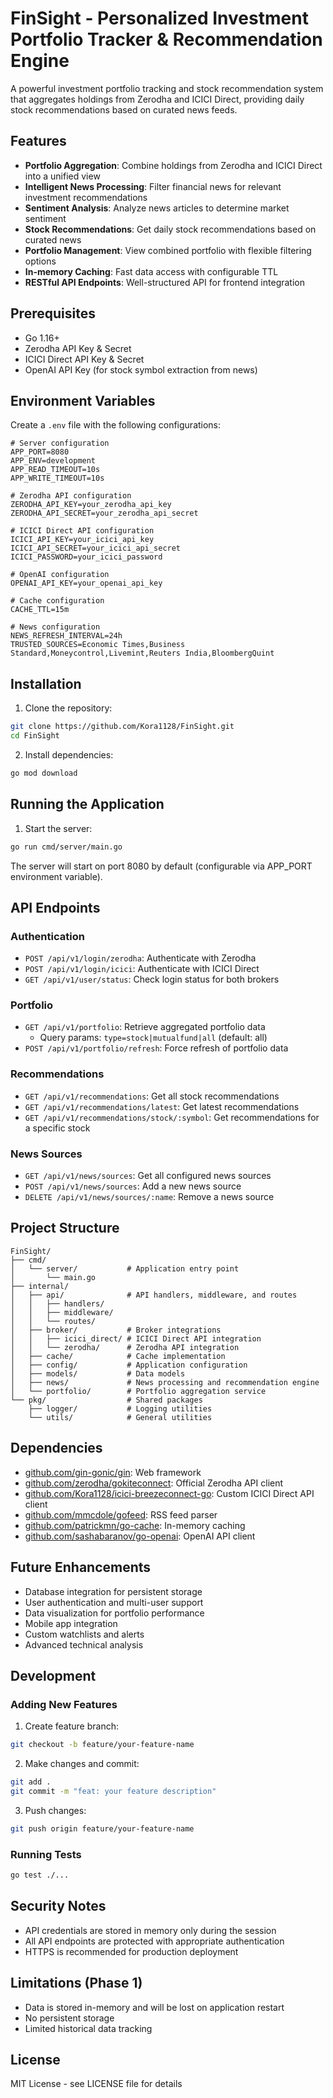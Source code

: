 # FinSight - Personalized Investment Portfolio Tracker & Recommendation Engine

A powerful investment portfolio tracking and stock recommendation system that aggregates holdings from Zerodha and ICICI Direct, providing daily stock recommendations based on curated news feeds.

## Features

- **Portfolio Aggregation**: Combine holdings from Zerodha and ICICI Direct into a unified view
- **Intelligent News Processing**: Filter financial news for relevant investment recommendations
- **Sentiment Analysis**: Analyze news articles to determine market sentiment
- **Stock Recommendations**: Get daily stock recommendations based on curated news
- **Portfolio Management**: View combined portfolio with flexible filtering options
- **In-memory Caching**: Fast data access with configurable TTL
- **RESTful API Endpoints**: Well-structured API for frontend integration

## Prerequisites

- Go 1.16+ 
- Zerodha API Key & Secret
- ICICI Direct API Key & Secret
- OpenAI API Key (for stock symbol extraction from news)

## Environment Variables

Create a `.env` file with the following configurations:

```
# Server configuration
APP_PORT=8080
APP_ENV=development
APP_READ_TIMEOUT=10s
APP_WRITE_TIMEOUT=10s

# Zerodha API configuration
ZERODHA_API_KEY=your_zerodha_api_key
ZERODHA_API_SECRET=your_zerodha_api_secret

# ICICI Direct API configuration
ICICI_API_KEY=your_icici_api_key
ICICI_API_SECRET=your_icici_api_secret
ICICI_PASSWORD=your_icici_password

# OpenAI configuration
OPENAI_API_KEY=your_openai_api_key

# Cache configuration
CACHE_TTL=15m

# News configuration
NEWS_REFRESH_INTERVAL=24h
TRUSTED_SOURCES=Economic Times,Business Standard,Moneycontrol,Livemint,Reuters India,BloombergQuint
```

## Installation

1. Clone the repository:
```bash
git clone https://github.com/Kora1128/FinSight.git
cd FinSight
```

2. Install dependencies:
```bash
go mod download
```

## Running the Application

1. Start the server:
```bash
go run cmd/server/main.go
```

The server will start on port 8080 by default (configurable via APP_PORT environment variable).

## API Endpoints

### Authentication

- `POST /api/v1/login/zerodha`: Authenticate with Zerodha
- `POST /api/v1/login/icici`: Authenticate with ICICI Direct
- `GET /api/v1/user/status`: Check login status for both brokers

### Portfolio

- `GET /api/v1/portfolio`: Retrieve aggregated portfolio data
  - Query params: `type=stock|mutualfund|all` (default: all)
- `POST /api/v1/portfolio/refresh`: Force refresh of portfolio data

### Recommendations

- `GET /api/v1/recommendations`: Get all stock recommendations
- `GET /api/v1/recommendations/latest`: Get latest recommendations
- `GET /api/v1/recommendations/stock/:symbol`: Get recommendations for a specific stock

### News Sources

- `GET /api/v1/news/sources`: Get all configured news sources
- `POST /api/v1/news/sources`: Add a new news source
- `DELETE /api/v1/news/sources/:name`: Remove a news source

## Project Structure

```
FinSight/
├── cmd/
│   └── server/           # Application entry point
│       └── main.go
├── internal/
│   ├── api/              # API handlers, middleware, and routes
│   │   ├── handlers/
│   │   ├── middleware/
│   │   └── routes/
│   ├── broker/           # Broker integrations
│   │   ├── icici_direct/ # ICICI Direct API integration
│   │   └── zerodha/      # Zerodha API integration
│   ├── cache/            # Cache implementation
│   ├── config/           # Application configuration
│   ├── models/           # Data models
│   ├── news/             # News processing and recommendation engine
│   └── portfolio/        # Portfolio aggregation service
└── pkg/                  # Shared packages
    ├── logger/           # Logging utilities
    └── utils/            # General utilities
```

## Dependencies

- [github.com/gin-gonic/gin](https://github.com/gin-gonic/gin): Web framework
- [github.com/zerodha/gokiteconnect](https://github.com/zerodha/gokiteconnect): Official Zerodha API client
- [github.com/Kora1128/icici-breezeconnect-go](https://github.com/Kora1128/icici-breezeconnect-go): Custom ICICI Direct API client
- [github.com/mmcdole/gofeed](https://github.com/mmcdole/gofeed): RSS feed parser
- [github.com/patrickmn/go-cache](https://github.com/patrickmn/go-cache): In-memory caching
- [github.com/sashabaranov/go-openai](https://github.com/sashabaranov/go-openai): OpenAI API client

## Future Enhancements

- Database integration for persistent storage
- User authentication and multi-user support
- Data visualization for portfolio performance
- Mobile app integration
- Custom watchlists and alerts
- Advanced technical analysis

## Development

### Adding New Features

1. Create feature branch:
```bash
git checkout -b feature/your-feature-name
```

2. Make changes and commit:
```bash
git add .
git commit -m "feat: your feature description"
```

3. Push changes:
```bash
git push origin feature/your-feature-name
```

### Running Tests

```bash
go test ./...
```

## Security Notes

- API credentials are stored in memory only during the session
- All API endpoints are protected with appropriate authentication
- HTTPS is recommended for production deployment

## Limitations (Phase 1)

- Data is stored in-memory and will be lost on application restart
- No persistent storage
- Limited historical data tracking

## License

MIT License - see LICENSE file for details